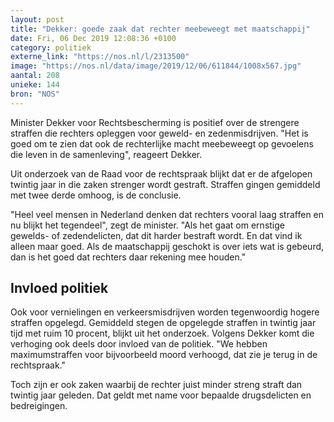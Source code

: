 ```yaml
---
layout: post
title: "Dekker: goede zaak dat rechter meebeweegt met maatschappij"
date: Fri, 06 Dec 2019 12:08:36 +0100
category: politiek
externe_link: "https://nos.nl/l/2313500"
image: "https://nos.nl/data/image/2019/12/06/611844/1008x567.jpg"
aantal: 208
unieke: 144
bron: "NOS"
---
```


<p>Minister Dekker voor Rechtsbescherming is positief over de strengere straffen die rechters opleggen voor geweld- en zedenmisdrijven. "Het is goed om te zien dat ook de rechterlijke macht meebeweegt op gevoelens die leven in de samenleving", reageert Dekker.</p>
<p>Uit onderzoek van de Raad voor de rechtspraak blijkt dat er de afgelopen twintig jaar in die zaken strenger wordt gestraft. Straffen gingen gemiddeld met twee derde omhoog, is de conclusie.</p>
<p>"Heel veel mensen in Nederland denken dat rechters vooral laag straffen en nu blijkt het tegendeel", zegt de minister. "Als het gaat om ernstige gewelds- of zedendelicten, dat dit harder bestraft wordt. En dat vind ik alleen maar goed. Als de maatschappij geschokt is over iets wat is gebeurd, dan is het goed dat rechters daar rekening mee houden."</p>
<h2>Invloed politiek</h2>
<p>Ook voor vernielingen en verkeersmisdrijven worden tegenwoordig hogere straffen opgelegd. Gemiddeld stegen de opgelegde straffen in twintig jaar tijd met ruim 10 procent, blijkt uit het onderzoek. Volgens Dekker komt die verhoging ook deels door invloed van de politiek. "We hebben maximumstraffen voor bijvoorbeeld moord verhoogd, dat zie je terug in de rechtspraak."</p>
<p>Toch zijn er ook zaken waarbij de rechter juist minder streng straft dan twintig jaar geleden. Dat geldt met name voor bepaalde drugsdelicten en bedreigingen.</p>
